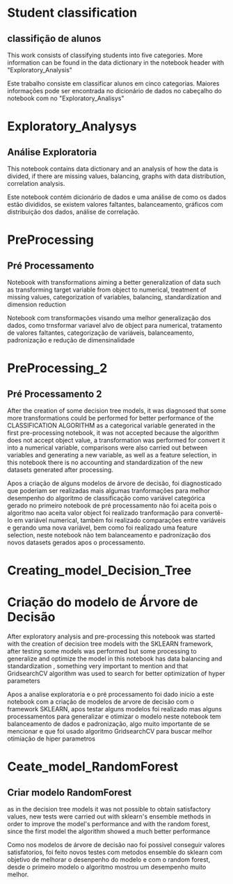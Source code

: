 # Student classification

## classifição de alunos


This work consists of classifying students into five categories. More information can be found in the data dictionary in the notebook header with "Exploratory_Analysis"

Este trabalho consiste em classificar alunos em cinco categorias. Maiores informações pode ser encontrada no dicionário de dados no cabeçalho do notebook com no "Exploratory_Analisys"

# Exploratory_Analysys

## Análise Exploratoria

This notebook contains data dictionary and an analysis of how the data is divided, if there are missing values, balancing, graphs with data distribution, correlation analysis.

Este notebook contém dicionário de dados e uma análise de como os dados estão divididos, se existem valores faltantes, balanceamento, gráficos com distribuição dos dados, análise de correlação.

# PreProcessing

## Pré Processamento

Notebook with transformations aiming a better generalization of data such as transforming target variable from object to numerical, treatment of missing values, categorization of variables, balancing, standardization and dimension reduction

Notebook com transformações visando uma melhor generalização dos dados, como trnsformar variavel alvo de object para numerical, tratamento de valores faltantes, categorização de variáveis, balanceamento, padronização e redução de dimensinalidade

# PreProcessing_2

## Pré Processamento 2

After the creation of some decision tree models, it was diagnosed that some more transformations could be performed for better performance of the CLASSIFICATION ALGORITHM as a categorical variable generated in the first pre-processing notebook, it was not accepted because the algorithm does not accept object value, a transformation was performed for convert it into a numerical variable, comparisons were also carried out between variables and generating a new variable, as well as a feature selection, in this notebook there is no accounting and standardization of the new datasets generated after processing.

Apos a criação de alguns modelos de árvore de decisão, foi diagnosticado que poderiam ser realizadas mais algumas tranformações para melhor desempenho do algoritmo de classificação como variável categórica gerado no primeiro notebook de pré processamento não foi aceita pois o algoritmo nao aceita valor object foi realizado tranformação para convertê-lo em variável numerical, também foi realizado comparações entre variáveis e gerando uma nova variável, bem como foi realizado uma feature selection, neste notebook não tem balanceamento e padronização dos novos datasets gerados apos o processamento.

# Creating_model_Decision_Tree

# Criação do modelo de Árvore de Decisão

After exploratory analysis and pre-processing this notebook was started with the creation of decision tree models with the SKLEARN framework, after testing some models was performed but some processing to generalize and optimize the model in this notebook has data balancing and standardization , something very important to mention and that GridsearchCV algorithm was used to search for better optimization of hyper parameters

Apos a analise exploratoria e o pré processamento foi dado inicio a este notebook com a criação de modelos de arvore de decisão com o framework SKLEARN, apos testar alguns modelos foi realizado mas alguns processamentos para generalizar e otimizar o modelo neste notebook tem balanceamento de dados e padronização, algo muito importante de se mencionar e que foi usado algoritmo GridsearchCV para buscar melhor otimiação de hiper parametros

# Ceate_model_RandomForest

## Criar modelo RandomForest

as in the decision tree models it was not possible to obtain satisfactory values, new tests were carried out with sklearn's ensemble methods in order to improve the model's performance and with the random forest, since the first model the algorithm showed a much better performance 

Como nos modelos de árvore de decisão nao foi possivel conseguir valores satisfatorios, foi feito novos testes com metodos ensemble do sklearn com objetivo de melhorar o desenpenho do modelo e com o random forest,  desde o primeiro modelo o algoritmo mostrou um desempenho muito melhor.
